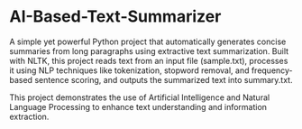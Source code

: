 # AI-Based-Text-Summarizer

A simple yet powerful Python project that automatically generates concise summaries from long paragraphs using extractive text summarization. Built with NLTK, this project reads text from an input file (sample.txt), processes it using NLP techniques like tokenization, stopword removal, and frequency-based sentence scoring, and outputs the summarized text into summary.txt.

This project demonstrates the use of Artificial Intelligence and Natural Language Processing to enhance text understanding and information extraction.
